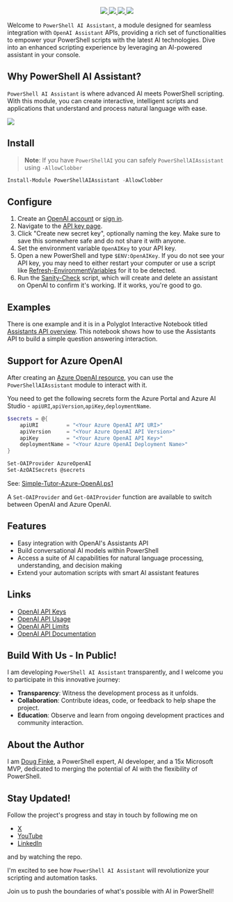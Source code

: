 
<p align="center">  
  <!-- <a href="https://twitter.com/dfinke">
    <img src="https://img.shields.io/badge/Twitter-@dfinke-blue.svg?logo=twitter&style=flat-square">
  </a> -->
  <!-- https://img.shields.io/twitter/follow/dfinke.svg?style=social&label=Follow%20%40dfinke -->
  <a href="https://x.com/dfinke">
    <img src="https://img.shields.io/twitter/follow/dfinke.svg?style=social&label=Follow%20%40dfinke">
  </a>
  <a href="https://youtube.com/@dougfinke">
    <img src="https://img.shields.io/youtube/channel/subscribers/UCP47ZkO5EDkoI2sr-3P4ShQ">
  </a>  
<a href="https://www.powershellgallery.com/packages/PowerShellAIAssistant/">
    <img src="https://img.shields.io/powershellgallery/v/PowerShellAIAssistant.svg">
  </a>  
  <a href="https://www.powershellgallery.com/packages/PowerShellAIAssistant/">
    <img src="https://img.shields.io/powershellgallery/dt/PowerShellAIAssistant.svg">
  </a>
</p>

Welcome to `PowerShell AI Assistant`, a module designed for seamless integration with `OpenAI Assistant` APIs, providing a rich set of functionalities to empower your PowerShell scripts with the latest AI technologies. Dive into an enhanced scripting experience by leveraging an AI-powered assistant in your console.

## Why PowerShell AI Assistant?

`PowerShell AI Assistant` is where advanced AI meets PowerShell scripting. With this module, you can create interactive, intelligent scripts and applications that understand and process natural language with ease.

<!-- ## Requirements

> [!IMPORTANT]
> `Get-OAIAssistant` requires PowerShell 7.4 or higher. It needs the `AllowInsecureRedirect` parameter, a workaround is being investigated.

If you don't have PowerShell 7.4 or higher, you can use CodeSpaces to run the example. Click the button below to open CodeSpaces. -->

<a href="https://github.com/codespaces/new?hide_repo_select=true&ref=main&repo=739751034&machine=standardLinux32gb&devcontainer_path=.devcontainer%2Fdevcontainer.json&location=East">
     <img src="https://img.shields.io/static/v1?style=for-the-badge&label=GitHub+Codespaces&message=Open&color=brightgreen&logo=github"/>
</a>

## Install

> **Note**: If you have `PowerShellAI` you can safely `PowerShellAIAssistant` using `-AllowClobber`

```powershell
Install-Module PowerShellAIAssistant -AllowClobber
```

## Configure

1. Create an [OpenAI account](https://platform.openai.com/signup) or [sign in](https://platform.openai.com/login).
2. Navigate to the [API key page](https://platform.openai.com/account/api-keys).
3. Click "Create new secret key", optionally naming the key. Make sure to save this somewhere safe and do not share it with anyone.
4. Set the environment variable `OpenAIKey` to your API key.
5. Open a new PowerShell and type `$ENV:OpenAIKey`. If you do not see your API key, you may need to either restart your computer or use a script like [Refresh-EnvironmentVariables](https://github.com/asheroto/Refresh-EnvironmentVariables) for it to be detected.
6. Run the [Sanity-Check](/examples/Sanity-Check.ps1) script, which will create and delete an assistant on OpenAI to confirm it's working. If it works, you're good to go.

## Examples

There is one example and it is in a Polyglot Interactive Notebook titled [Assistants API overview](examples/Assistants_API_overview.ipynb). This notebook shows how to use the Assistants API to build a simple question answering interaction.

## Support for Azure OpenAI 

After creating an [Azure OpenAI resource](https://learn.microsoft.com/en-us/azure/ai-services/openai/how-to/create-resource?pivots=web-portal), you can use the `PowerShellAIAssistant` module to interact with it. 

You need to get the following secrets form the Azure Portal and Azure AI Studio - `apiURI`,`apiVersion`,`apiKey`,`deploymentName`.

```powershell
$secrets = @{
    apiURI         = "<Your Azure OpenAI API URI>"
    apiVersion     = "<Your Azure OpenAI API Version>"
    apiKey         = "<Your Azure OpenAI API Key>"
    deploymentName = "<Your Azure OpenAI Deployment Name>"
}

Set-OAIProvider AzureOpenAI
Set-AzOAISecrets @secrets
```

See: [Simple-Tutor-Azure-OpenAI.ps1](examples/Simple-Tutor-Azure-OpenAI.ps1)

A `Set-OAIProvider` and `Get-OAIProvider` function are available to switch between OpenAI and Azure OpenAI.

## Features

-   Easy integration with OpenAI's Assistants API
-   Build conversational AI models within PowerShell
-   Access a suite of AI capabilities for natural language processing, understanding, and decision making
-   Extend your automation scripts with smart AI assistant features

## Links

-   [OpenAI API Keys](https://platform.openai.com/account/api-keys)
-   [OpenAI API Usage](https://platform.openai.com/usage)
-   [OpenAI API Limits](https://platform.openai.com/account/limits)
-   [OpenAI API Documentation](https://platform.openai.com/docs/introduction)

## Build With Us - In Public!

I am developing `PowerShell AI Assistant` transparently, and I welcome you to participate in this innovative journey:

-   **Transparency**: Witness the development process as it unfolds.
-   **Collaboration**: Contribute ideas, code, or feedback to help shape the project.
-   **Education**: Observe and learn from ongoing development practices and community interaction.

## About the Author

I am [Doug Finke](https://github.com/dfinke), a PowerShell expert, AI developer, and a 15x Microsoft MVP, dedicated to merging the potential of AI with the flexibility of PowerShell.

## Stay Updated!

Follow the project's progress and stay in touch by following me on

-   [X](https://x.com/dfinke)
-   [YouTube](https://www.youtube.com/@DougFinke)
-   [LinkedIn](https://www.linkedin.com/in/douglasfinke/)

and by watching the repo.

I'm excited to see how `PowerShell AI Assistant` will revolutionize your scripting and automation tasks.

Join us to push the boundaries of what's possible with AI in PowerShell!
